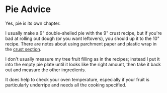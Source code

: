 # Pie Advice

Yes, pie is its own chapter.

I usually make a 9" double-shelled pie with the 9" crust recipe, but if you're bad at rolling out dough (or you want leftovers), you should up it to the 10" recipe.  There are notes about using parchment paper and plastic wrap in the [crust section](../pie/crust.md).

I don't usually measure my tree fruit filling as in the recipes; instead I put it into the empty pie plate until it looks like the right amount, then take it back out and measure the other ingredients.

It does help to check your oven temperature, especially if your fruit is particularly underripe and needs all the cooking specified.
